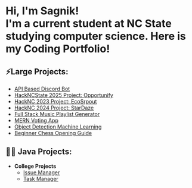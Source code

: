 
<h1>Hi, I'm Sagnik! <br/><a>I'm a current student at NC State studying computer science. Here is my Coding Portfolio!</a></h1>

 <h2>⚡Large Projects: </h2>
 
- [API Based Discord Bot](https://github.com/SagnikSaha01/Discord-Bot)
- [HackNCState 2025 Project: Opportunify](https://github.com/Abhinav-Avasarala/hack-nc-project)
- [HackNC 2023 Project: EcoSrpout](https://github.com/shane1595042264/eco-sprout)
- [HackNC 2024 Project: StarDaze](https://github.com/AChakka/HackNc2024)
- [Full Stack Music Playlist Generator](https://github.com/SagnikSaha01/Music-Playlist-Generator)
- [MERN Voting App](https://github.com/SagnikSaha01/Voting-App)
- [Object Detection Machine Learning](https://github.com/SagnikSaha01/Machine-Learning)
- [Beginner Chess Opening Guide](https://github.com/SagnikSaha01/ChessOpeningGuide)


<h2>👨‍💻 Java Projects:</h2>

- <b>College Projects</b>
  - [Issue Manager](https://github.com/SagnikSaha01/Issue-Manager)
  - [Task Manager](https://github.com/SagnikSaha01/Task-Manager)
  <!--
- <b>Linked Lists</b>
  - [Linked Lists Stacks & Queues](https://github.com/SagnikSaha01/StacksAndQueues)
  - [Linked Lists Game](https://github.com/SagnikSaha01/OddGame)
- <b>Binary Trees </b>
  - [Binary Tree Basics](https://github.com/SagnikSaha01/BinaryTreeBasics)
  - [Binary Tree Balance Challenge](https://github.com/SagnikSaha01/BinaryTreeChallenge)

-->

<!--
**SagnikSaha01/SagnikSaha01** is a ✨ _special_ ✨ repository because its `README.md` (this file) appears on your GitHub profile.

Here are some ideas to get you started:

- 🔭 I’m currently working on ...
- 🌱 I’m currently learning ...
- 👯 I’m looking to collaborate on ...
- 🤔 I’m looking for help with ...
- 💬 Ask me about ...
- 📫 How to reach me: ...
- 😄 Pronouns: ...
- ⚡ Fun fact: ...
-->
